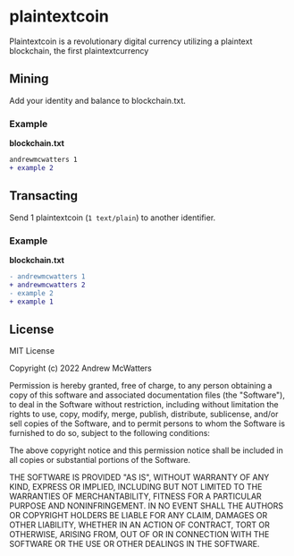 # plaintextcoin

Plaintextcoin is a revolutionary digital currency utilizing a plaintext blockchain, the first plaintextcurrency

## Mining

Add your identity and balance to blockchain.txt.

### Example

**blockchain.txt**

```diff
andrewmcwatters 1
+ example 2
```

## Transacting

Send 1 plaintextcoin (`1 text/plain`) to another identifier.

### Example

**blockchain.txt**

```diff
- andrewmcwatters 1
+ andrewmcwatters 2
- example 2
+ example 1
```

## License

MIT License

Copyright (c) 2022 Andrew McWatters

Permission is hereby granted, free of charge, to any person obtaining a copy
of this software and associated documentation files (the "Software"), to deal
in the Software without restriction, including without limitation the rights
to use, copy, modify, merge, publish, distribute, sublicense, and/or sell
copies of the Software, and to permit persons to whom the Software is
furnished to do so, subject to the following conditions:

The above copyright notice and this permission notice shall be included in all
copies or substantial portions of the Software.

THE SOFTWARE IS PROVIDED "AS IS", WITHOUT WARRANTY OF ANY KIND, EXPRESS OR
IMPLIED, INCLUDING BUT NOT LIMITED TO THE WARRANTIES OF MERCHANTABILITY,
FITNESS FOR A PARTICULAR PURPOSE AND NONINFRINGEMENT. IN NO EVENT SHALL THE
AUTHORS OR COPYRIGHT HOLDERS BE LIABLE FOR ANY CLAIM, DAMAGES OR OTHER
LIABILITY, WHETHER IN AN ACTION OF CONTRACT, TORT OR OTHERWISE, ARISING FROM,
OUT OF OR IN CONNECTION WITH THE SOFTWARE OR THE USE OR OTHER DEALINGS IN THE
SOFTWARE.
